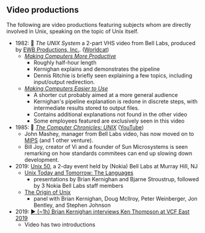 ## Video productions

The following are video productions featuring subjects whom are directly involved in Unix, speaking on the topic of Unix itself.

* 1982: 📼 _The UNIX System_ a 2-part VHS video from Bell Labs, produced by [EWB Productions, Inc.](https://opencorporates.com/companies/us_nj/0100098790). ([Worldcat](http://www.worldcat.org/identities/nc-ewb%20productions%20inc/))
  * [_Making Computers More Productive_](https://www.youtube.com/watch?v=tc4ROCJYbm0)
    * Roughly half-hour length
    * Kernighan explains and demonstrates the pipeline
    * Dennis Ritchie is briefly seen explaining a few topics, including input/output redirection.
  * [_Making Computers Easier to Use_](https://www.youtube.com/watch?v=XvDZLjaCJuw)
    * A shorter cut probably aimed at a more general audience
    * Kernighan's pipeline explanation is redone in discrete steps, with intermediate results stored to output files.
    * Contains additional explanations not found in the other video
    * Some employees featured are exclusively seen in this video
* 1985: 📼 [_The Computer Chronicles: UNIX_](https://archive.org/details/UNIX1985) ([YouTube](https://www.youtube.com/watch?v=0DdoGPav3fc))
  * John Mashey, manager from Bell Labs video, has now moved on to [MIPS](https://en.wikipedia.org/wiki/MIPS_Technologies) (and 1 other venture).
  * Bill Joy, creator of Vi and a founder of Sun Microsystems is seen remarking on how standards commitees can end up slowing down development.
* 2019: [Unix 50](https://www.bell-labs.com/unix50), a 2-day event held by (Nokia) Bell Labs at Murray Hill, NJ
  * [Unix Today and Tomorrow: The Languages](https://www.youtube.com/watch?v=EY6q5dv_B-o)
    - presentations by Brian Kernighan and Bjarne Stroustrup, followed by 3 Nokia Bell Labs staff members
  * [The Origin of Unix](https://www.youtube.com/watch?v=l03CF9_078I)
    - panel with Brian Kernighan, Doug McIlroy, Peter Weinberger, Jon Bentley, and Stephen Johnson
* 2019: [▶️ (~1h) Brian Kernighan interviews Ken Thompson at VCF East 2019](https://youtu.be/EY6q5dv_B-o?t=494)
  * Video has two introductions
